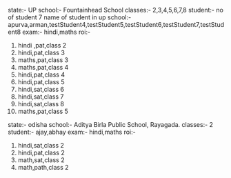 state:- UP
school:- Fountainhead School
classes:- 2,3,4,5,6,7,8
student:- no of student 7 
name of student in up school:- apurva,arman,testStudent4,testStudent5,testStudent6,testStudent7,testStudent8
exam:- hindi,maths
roi:-
1. hindi ,pat,class 2
2. hindi,pat,class 3
3. maths,pat,class 3
4. maths,pat,class 4
5. hindi,pat,class 4
6. hindi,pat,class 5
7. hindi,sat,class 6
8. hindi,sat,class 7
9. hindi,sat,class 8
10. maths,pat,class 5

state:- odisha
school:- Aditya Birla Public School, Rayagada.
classes:- 2
student:- ajay,abhay
exam:- hindi,maths
roi:- 
1. hindi,sat,class 2
2. hindi,pat,class 2
3. math,sat,class 2
4. math,path,class 2

